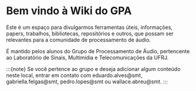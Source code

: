 # Bem vindo à Wiki do GPA

Este é um espaço para divulgarmos ferramentas úteis, informações, papers, trabalhos, bibliotecas, repositórios e outros, que possam ser relevantes para a comunidade de processamento de áudio. 

É mantido pelos alunos do Grupo de Processamento de Áudio, pertencente ao Laboratório de Sinais, Multimídia e Telecomunicações da UFRJ.


:::{note}
Se você pertence ao grupo e deseja adicionar algum conteúdo neste local, entrar em contato com eduardo.alves@smt, gabriella.felgas@smt, pedro.lopes@smt ou wallace.abreu@smt.
:::
